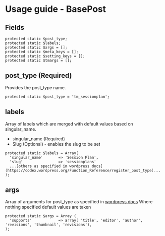 # Usage guide - BasePost

## Fields

```
protected static $post_type;
protected static $labels;
protected static $args = [];
protected static $meta_keys = [];
protected static $setting_keys = [];
protected static $tmargs = [];
```

## post_type (Required)

Provides the post_type name.

```
protected static $post_type = 'tm_sessionplan';
```

## labels

Array of labels which are merged with default values based on singular_name.

* singular_name (Required)
* Slug (Optional) - enables the slug to be set

```
protected static $labels = Array(
  'singular_name'       => 'Session Plan',
  'slug'                => 'sessionplans'
  ...[others as specified in wordpress docs](https://codex.wordpress.org/Function_Reference/register_post_type)...
);
```

## args

Array of arguments for post_type as specified in [wordpress docs](https://codex.wordpress.org/Function_Reference/register_post_type)
Where nothing specified default values are taken

```
protected static $args = Array (
  'supports'            => array( 'title', 'editor', 'author', 'revisions', 'thumbnail', 'revisions'),
);
```
